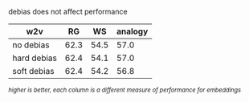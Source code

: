 debias does not affect performance

w2v         | RG   | WS    | analogy
------------|------|-------|--------
no debias   | 62.3 | 54.5  | 57.0
hard debias | 62.4 | 54.1  | 57.0
soft debias | 62.4 | 54.2  | 56.8

<small>_higher is better, each column is a different measure of performance for embeddings_</small>
